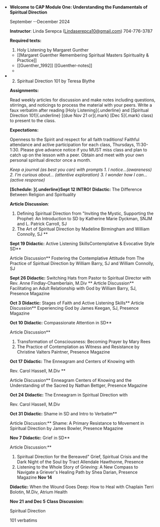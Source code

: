 - **Welcome to CAP Module One: Understanding the Fundamentals of Spiritual Direction**
  
  September --December 2024
  
  **Instructor**: Linda Serepca (<Lindaserepca10@gmail.com>) 704-776-3787
  
  **Required texts:**
  1. Holy Listening by Margaret Gunther
	- [[Margaret Guenther  Remembering Spiritual Masters  Spirituality & Practice]]
	- [[Guenther_1992]] [[Guenther-notes]]
	-
- 2. Spiritual Direction 101 by Teresa Blythe
  
  **Assignments:**
  
  Read weekly articles for discussion and make notes  including questions, stirrings, and noticings to process the material with your peers.  Write a faux verbatim after reading [Holy Listening]{.underline} and [Spiritual Direction 101]{.underline} [(due Nov 21 or]{.mark} [Dec 5]{.mark} class) to present to the class.
  
  **Expectations:**
  
  Openness to the Spirit and respect for all faith traditions!  Faithful attendance and active participation for each class, Thursdays, 11:30-1:30. Please give advance notice if you MUST miss class and plan to catch up on the lesson with a peer.  Obtain and meet with your own personal spiritual director once a month.
  
  *Keep a journal (as best you can) with prompts 1. I notice...(awareness) 2. I'm curious about... (attentive exploration) 3.  I wonder how I can... (active response)*
  
  **[Schedule: ]{.underline}Sept 12 INTRO!**
  **Didactic:** The Difference Between Religion and Spirituality
  
  **Article Discussion**:
  
  1. Defining Spiritual Direction from "Inviting the Mystic, Supporting the Prophet: An Introduction to SD by Katherine Marie Dyckman, SNJM and L. Patrick Carroll, SJ 
  2. The Art of Spiritual Direction by Madeline Birmingham and William Connolly, SJ **
  
  **Sept 19 Didactic:** Active Listening SkillsContemplative & Evocative Style SD**
  
  Article Discussion** Fostering the Contemplative Attitude from The Practice of Spiritual Direction by William Barry, SJ and William Connolly, SJ
  
  **Sept 26 Didactic:** Switching Hats from Pastor to Spiritual Director
  with Rev. Anne Findlay-Chamberlain, M.Div ** Article Discussion** Facilitating an Adult Relationship with God by William Barry, SJ, Presence Magazine
  
  **Oct 3** **Didactic:** Stages of Faith and Active Listening Skills**
  Article Discussion** Experiencing God by James Keegan, SJ, Presence Magazine
  
  **Oct 10** **Didactic:** Compassionate Attention in SD**
  
  Article Discussion** 
  
  1. Transformation of Consciousness: Becoming Prayer by Mary Rees
  2. The Practice of Contemplation as Witness and Resistance by Christine Valters Paintner, Presence Magazine
  
  **Oct 17** **Didactic:** The Enneagram and Centers of Knowing with
  
  Rev. Carol Hassell, M.Div **
  
  Article Discussion** Enneagram Centers of Knowing and the Understanding of the Sacred by Nathan Bettger, Presence Magazine
  
  **Oct 24** **Didactic:** The Enneagram in Spiritual Direction with
  
  Rev. Carol Hassell, M.Div
  
  **Oct 31** **Didactic:** Shame in SD and Intro to Verbatim**
  
  Article Discussion:** Shame: A Primary Resistance to Movement in Spiritual Direction by James Bowler, Presence Magazine
  
  **Nov 7** **Didactic:** Grief in SD**
  
  Article Discussion:** 
  1. Spiritual Direction for the Bereaved" Grief, Spiritual Crisis and the Dark Night of the Soul by Tract Allendale Hawthorne, Presence
  2. Listening to the Whole Story of Grieving: A New Compass to Navigate a Griever's Healing Path by Shea Darian, Presence Magazine
  **Nov 14** 
  
  **Didactic:** When the Wound Goes Deep: How to Heal with Chaplain Terri Bolotin, M.Div, Atrium Health
  
  **Nov 21** **and Dec 5** **Class Discussion:** 
  
  Spiritual Direction
  
  101 verbatims